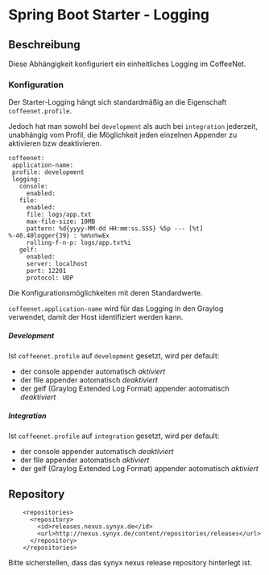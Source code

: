 # Spring Boot Starter - Logging

## Beschreibung
Diese Abhängigkeit konfiguriert ein einheitliches Logging im CoffeeNet.

### Konfiguration

Der Starter-Logging hängt sich standardmäßig an die Eigenschaft ```coffeenet.profile```.

Jedoch hat man sowohl bei ```development``` als auch bei ```integration``` jederzeit, unabhängig vom Profil,
die Möglichkeit jeden einzelnen Appender zu aktivieren bzw deaktivieren.

```
coffeenet:
 application-name:
 profile: development
 logging:
   console:
     enabled:
   file:
     enabled:
     file: logs/app.txt
     max-file-size: 10MB
     pattern: %d{yyyy-MM-dd HH:mm:ss.SSS} %5p --- [%t] %-40.40logger{39} : %m%n%wEx
     rolling-f-n-p: logs/app.txt%i
   gelf:
     enabled:
     server: localhost
     port: 12201
     protocol: UDP
```

Die Konfigurationsmöglichkeiten mit deren Standardwerte.

```coffeenet.application-name``` wird für das Logging in den Graylog verwendet, damit der Host identifiziert werden kann.

##### Development

Ist ```coffeenet.profile``` auf ```development``` gesetzt, wird per default:

* der console appender automatisch _aktiviert_
* der file appender aotomatisch _deaktiviert_
* der gelf (Graylog Extended Log Format) appender aotomatisch _deaktiviert_


##### Integration

Ist ```coffeenet.profile``` auf ```integration``` gesetzt, wird per default:

* der console appender automatisch _deaktiviert_
* der file appender aotomatisch _aktiviert_
* der gelf (Graylog Extended Log Format) appender aotomatisch _aktiviert_


## Repository

        <repositories>
          <repository>
            <id>releases.nexus.synyx.de</id>
            <url>http://nexus.synyx.de/content/repositories/releases</url>
          </repository>
        </repositories>

Bitte sicherstellen, dass das synyx nexus release repository hinterlegt ist.
